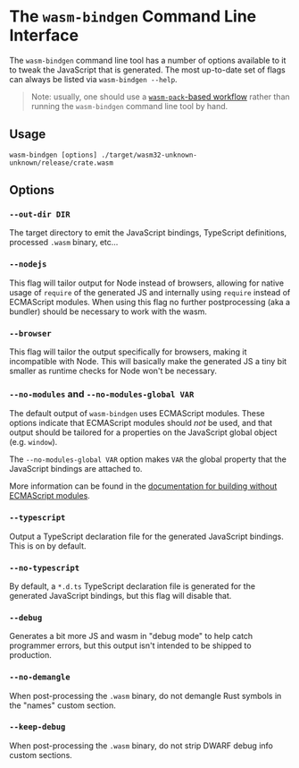 # The `wasm-bindgen` Command Line Interface

The `wasm-bindgen` command line tool has a number of options available to it to
tweak the JavaScript that is generated. The most up-to-date set of flags can
always be listed via `wasm-bindgen --help`.

> Note: usually, one should use a [`wasm-pack`-based workflow][wasm-pack] rather
> than running the `wasm-bindgen` command line tool by hand.

[wasm-pack]: https://github.com/rustwasm/wasm-pack

## Usage

```
wasm-bindgen [options] ./target/wasm32-unknown-unknown/release/crate.wasm
```

## Options

### `--out-dir DIR`

The target directory to emit the JavaScript bindings, TypeScript definitions,
processed `.wasm` binary, etc...

### `--nodejs`

This flag will tailor output for Node instead of browsers, allowing for native
usage of `require` of the generated JS and internally using `require` instead of
ECMAScript modules. When using this flag no further postprocessing (aka a
bundler) should be necessary to work with the wasm.

### `--browser`

This flag will tailor the output specifically for browsers, making it
incompatible with Node. This will basically make the generated JS a tiny bit
smaller as runtime checks for Node won't be necessary.

### `--no-modules` and  `--no-modules-global VAR`

The default output of `wasm-bindgen` uses ECMAScript modules. These options
indicate that ECMAScript modules should *not* be used, and that output should be
tailored for a properties on the JavaScript global object (e.g. `window`).

The `--no-modules-global VAR` option makes `VAR` the global property that the
JavaScript bindings are attached to.

More information can be found in the [documentation for building without
ECMAScript modules](./no-esm.html).

### `--typescript`

Output a TypeScript declaration file for the generated JavaScript bindings. This
is on by default.

### `--no-typescript`

By default, a `*.d.ts` TypeScript declaration file is generated for the
generated JavaScript bindings, but this flag will disable that.

### `--debug`

Generates a bit more JS and wasm in "debug mode" to help catch programmer
errors, but this output isn't intended to be shipped to production.

### `--no-demangle`

When post-processing the `.wasm` binary, do not demangle Rust symbols in the
"names" custom section.

### `--keep-debug`

When post-processing the `.wasm` binary, do not strip DWARF debug info custom
sections.
